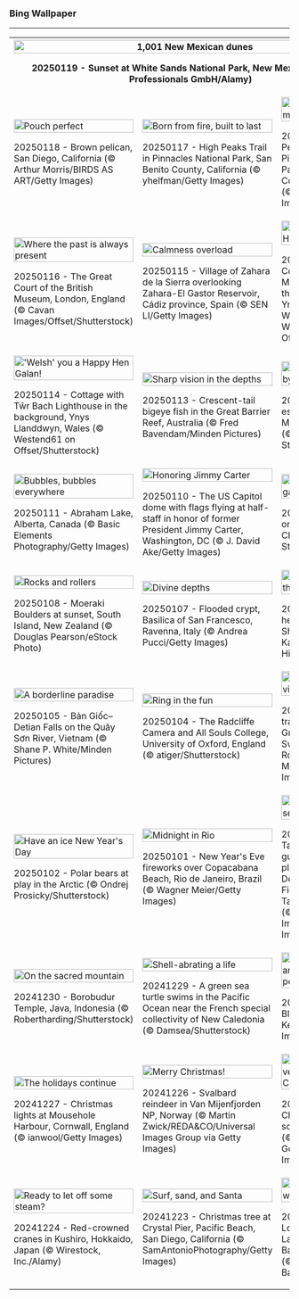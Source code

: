 <h3>
 Bing Wallpaper
</h3>
<hr/>
<table>
<tr>
<th colspan="3">
<img alt="1,001 New Mexican dunes" src="https://www.bing.com/th?id=OHR.WhiteSandsNP_EN-US0745183236_UHD.jpg&amp;rf=LaDigue_UHD.jpg&amp;pid=hp&amp;w=3840&amp;h=2160&amp;rs=1&amp;c=4" width="100%"/><p>20250119 - Sunset at White Sands National Park, New Mexico (© Image Professionals GmbH/Alamy)</p></th>
</tr>
<tr>
<td><img alt="Pouch perfect" src="https://www.bing.com/th?id=OHR.PelicanPortrait_EN-US0510978735_UHD.jpg&amp;rf=LaDigue_UHD.jpg&amp;pid=hp&amp;w=3840&amp;h=2160&amp;rs=1&amp;c=4" width="100%"/><p>20250118 - Brown pelican, San Diego, California (© Arthur Morris/BIRDS AS ART/Getty Images)</p></td>
<td><img alt="Born from fire, built to last" src="https://www.bing.com/th?id=OHR.PinnaclesPeaks_EN-US0267834225_UHD.jpg&amp;rf=LaDigue_UHD.jpg&amp;pid=hp&amp;w=3840&amp;h=2160&amp;rs=1&amp;c=4" width="100%"/><p>20250117 - High Peaks Trail in Pinnacles National Park, San Benito County, California (© yhelfman/Getty Images)</p></td>
<td><img alt="A monumental milestone" src="https://www.bing.com/th?id=OHR.PinnaclesPeaks_EN-US6350520288_UHD.jpg&amp;rf=LaDigue_UHD.jpg&amp;pid=hp&amp;w=3840&amp;h=2160&amp;rs=1&amp;c=4" width="100%"/><p>20250117 - High Peaks Trail in Pinnacles National Park, San Benito County, California (© yhelfman/Getty Images)</p></td>
</tr>
<tr>
<td><img alt="Where the past is always present" src="https://www.bing.com/th?id=OHR.MuseumCourt_EN-US0003531841_UHD.jpg&amp;rf=LaDigue_UHD.jpg&amp;pid=hp&amp;w=3840&amp;h=2160&amp;rs=1&amp;c=4" width="100%"/><p>20250116 - The Great Court of the British Museum, London, England (© Cavan Images/Offset/Shutterstock)</p></td>
<td><img alt="Calmness overload" src="https://www.bing.com/th?id=OHR.CadizSpain_EN-US9699586606_UHD.jpg&amp;rf=LaDigue_UHD.jpg&amp;pid=hp&amp;w=3840&amp;h=2160&amp;rs=1&amp;c=4" width="100%"/><p>20250115 - Village of Zahara de la Sierra overlooking Zahara-El Gastor Reservoir, Cádiz province, Spain (© SEN LI/Getty Images)</p></td>
<td><img alt="'Welsh' you a Happy Hen Galan!" src="https://www.bing.com/th?id=OHR.CoastalWales_EN-US9397534673_UHD.jpg&amp;rf=LaDigue_UHD.jpg&amp;pid=hp&amp;w=3840&amp;h=2160&amp;rs=1&amp;c=4" width="100%"/><p>20250114 - Cottage with Tŵr Mawr Lighthouse in the background, Ynys Llanddwyn, Wales (© Westend61 on Offset/Shutterstock)</p></td>
</tr>
<tr>
<td><img alt="'Welsh' you a Happy Hen Galan!" src="https://www.bing.com/th?id=OHR.CoastalWales_EN-US9903529231_UHD.jpg&amp;rf=LaDigue_UHD.jpg&amp;pid=hp&amp;w=3840&amp;h=2160&amp;rs=1&amp;c=4" width="100%"/><p>20250114 - Cottage with Tŵr Bach Lighthouse in the background, Ynys Llanddwyn, Wales (© Westend61 on Offset/Shutterstock)</p></td>
<td><img alt="Sharp vision in the depths" src="https://www.bing.com/th?id=OHR.CrescentTail_EN-US7217745417_UHD.jpg&amp;rf=LaDigue_UHD.jpg&amp;pid=hp&amp;w=3840&amp;h=2160&amp;rs=1&amp;c=4" width="100%"/><p>20250113 - Crescent-tail bigeye fish in the Great Barrier Reef, Australia (© Fred Bavendam/Minden Pictures)</p></td>
<td><img alt="Arches of a bygone era" src="https://www.bing.com/th?id=OHR.MeknesMorocco_EN-US6991915839_UHD.jpg&amp;rf=LaDigue_UHD.jpg&amp;pid=hp&amp;w=3840&amp;h=2160&amp;rs=1&amp;c=4" width="100%"/><p>20250112 - Heri es-Swani in Meknes, Morocco (© Calin Stan/Shutterstock)</p></td>
</tr>
<tr>
<td><img alt="Bubbles, bubbles everywhere" src="https://www.bing.com/th?id=OHR.BubbleLake_EN-US6558545411_UHD.jpg&amp;rf=LaDigue_UHD.jpg&amp;pid=hp&amp;w=3840&amp;h=2160&amp;rs=1&amp;c=4" width="100%"/><p>20250111 - Abraham Lake, Alberta, Canada (© Basic Elements Photography/Getty Images)</p></td>
<td><img alt="Honoring Jimmy Carter" src="https://www.bing.com/th?id=OHR.CarterMemorial_EN-US9400973867_UHD.jpg&amp;rf=LaDigue_UHD.jpg&amp;pid=hp&amp;w=3840&amp;h=2160&amp;rs=1&amp;c=4" width="100%"/><p>20250110 - The US Capitol dome with flags flying at half-staff in honor of former President Jimmy Carter, Washington, DC (© J. David Ake/Getty Images)</p></td>
<td><img alt="Step up your game" src="https://www.bing.com/th?id=OHR.GreatWallStairs_EN-US0360405933_UHD.jpg&amp;rf=LaDigue_UHD.jpg&amp;pid=hp&amp;w=3840&amp;h=2160&amp;rs=1&amp;c=4" width="100%"/><p>20250109 - Snow on the Great Wall of China (© View Stock/Alamy)</p></td>
</tr>
<tr><td><img alt="Rocks and rollers" src="https://www.bing.com/th?id=OHR.BouldersNZ_EN-US0112829210_UHD.jpg&amp;rf=LaDigue_UHD.jpg&amp;pid=hp&amp;w=3840&amp;h=2160&amp;rs=1&amp;c=4" width="100%"/><p>20250108 - Moeraki Boulders at sunset, South Island, New Zealand (© Douglas Pearson/eStock Photo)</p></td><td><img alt="Divine depths" src="https://www.bing.com/th?id=OHR.RavennaBasilica_EN-US9585765715_UHD.jpg&amp;rf=LaDigue_UHD.jpg&amp;pid=hp&amp;w=3840&amp;h=2160&amp;rs=1&amp;c=4" width="100%"/><p>20250107 - Flooded crypt, Basilica of San Francesco, Ravenna, Italy (© Andrea Pucci/Getty Images)</p></td><td><img alt="Head-turner in the treetops" src="https://www.bing.com/th?id=OHR.PlumParakeet_EN-US9359235355_UHD.jpg&amp;rf=LaDigue_UHD.jpg&amp;pid=hp&amp;w=3840&amp;h=2160&amp;rs=1&amp;c=4" width="100%"/><p>20250106 - Plum-headed parakeet at Shimoga, Karnataka, India (© Hira Punjabi/Alamy)</p></td></tr><tr><td><img alt="A borderline paradise" src="https://www.bing.com/th?id=OHR.VietnamFalls_EN-US9133406245_UHD.jpg&amp;rf=LaDigue_UHD.jpg&amp;pid=hp&amp;w=3840&amp;h=2160&amp;rs=1&amp;c=4" width="100%"/><p>20250105 - Bản Giốc–Detian Falls on the Quây Sơn River, Vietnam (© Shane P. White/Minden Pictures)</p></td><td><img alt="Ring in the fun" src="https://www.bing.com/th?id=OHR.TolkienOxford_EN-US6755564963_UHD.jpg&amp;rf=LaDigue_UHD.jpg&amp;pid=hp&amp;w=3840&amp;h=2160&amp;rs=1&amp;c=4" width="100%"/><p>20250104 - The Radcliffe Camera and All Souls College, University of Oxford, England (© atiger/Shutterstock)</p></td><td><img alt="The glistening village" src="https://www.bing.com/th?id=OHR.ArdezSwitzerland_EN-US8405268165_UHD.jpg&amp;rf=LaDigue_UHD.jpg&amp;pid=hp&amp;w=3840&amp;h=2160&amp;rs=1&amp;c=4" width="100%"/><p>20250103 - Star trails over Ardez, Graubunden, Switzerland (© Roberto Moiola/Getty Images)</p></td></tr><tr><td><img alt="Have an ice New Year's Day" src="https://www.bing.com/th?id=OHR.PolarBearSwim_EN-US7610036047_UHD.jpg&amp;rf=LaDigue_UHD.jpg&amp;pid=hp&amp;w=3840&amp;h=2160&amp;rs=1&amp;c=4" width="100%"/><p>20250102 - Polar bears at play in the Arctic (© Ondrej Prosicky/Shutterstock)</p></td><td><img alt="Midnight in Rio" src="https://www.bing.com/th?id=OHR.RioNewYear_EN-US7216341802_UHD.jpg&amp;rf=LaDigue_UHD.jpg&amp;pid=hp&amp;w=3840&amp;h=2160&amp;rs=1&amp;c=4" width="100%"/><p>20250101 - New Year's Eve fireworks over Copacabana Beach, Rio de Janeiro, Brazil (© Wagner Meier/Getty Images)</p></td><td><img alt="A park for all seasons" src="https://www.bing.com/th?id=OHR.MountFieldNP_EN-US6905459745_UHD.jpg&amp;rf=LaDigue_UHD.jpg&amp;pid=hp&amp;w=3840&amp;h=2160&amp;rs=1&amp;c=4" width="100%"/><p>20241231 - Tasmanian snow gum and pandani plants near Lake Dobson, Mount Field National Park, Tasmania, Australia (© Whitworth Images/Getty Images)</p></td></tr><tr><td><img alt="On the sacred mountain" src="https://www.bing.com/th?id=OHR.BorobudurBells_EN-US6354350828_UHD.jpg&amp;rf=LaDigue_UHD.jpg&amp;pid=hp&amp;w=3840&amp;h=2160&amp;rs=1&amp;c=4" width="100%"/><p>20241230 - Borobudur Temple, Java, Indonesia (© Robertharding/Shutterstock)</p></td><td><img alt="Shell-abrating a life" src="https://www.bing.com/th?id=OHR.CoralTurtle_EN-US6100263163_UHD.jpg&amp;rf=LaDigue_UHD.jpg&amp;pid=hp&amp;w=3840&amp;h=2160&amp;rs=1&amp;c=4" width="100%"/><p>20241229 - A green sea turtle swims in the Pacific Ocean near the French special collectivity of New Caledonia (© Damsea/Shutterstock)</p></td><td><img alt="Icy reflections and snow-dusted peaks" src="https://www.bing.com/th?id=OHR.LakeBledSnow_EN-US5836531079_UHD.jpg&amp;rf=LaDigue_UHD.jpg&amp;pid=hp&amp;w=3840&amp;h=2160&amp;rs=1&amp;c=4" width="100%"/><p>20241228 - Lake Bled, Slovenia (© Kesu01/Getty Images)</p></td></tr><tr><td><img alt="The holidays continue" src="https://www.bing.com/th?id=OHR.MouseholeXmas_EN-US1272999190_UHD.jpg&amp;rf=LaDigue_UHD.jpg&amp;pid=hp&amp;w=3840&amp;h=2160&amp;rs=1&amp;c=4" width="100%"/><p>20241227 - Christmas lights at Mousehole Harbour, Cornwall, England (© ianwool/Getty Images)</p></td><td><img alt="Merry Christmas!" src="https://www.bing.com/th?id=OHR.ReindeerTrio_EN-US1000272747_UHD.jpg&amp;rf=LaDigue_UHD.jpg&amp;pid=hp&amp;w=3840&amp;h=2160&amp;rs=1&amp;c=4" width="100%"/><p>20241226 - Svalbard reindeer in Van Mijenfjorden NP, Norway (© Martin Zwick/REDA&amp;CO/Universal Images Group via Getty Images)</p></td><td><img alt="Have yourself a very merry Christmas!" src="https://www.bing.com/th?id=OHR.SantaSnowglobe_EN-US0704281966_UHD.jpg&amp;rf=LaDigue_UHD.jpg&amp;pid=hp&amp;w=3840&amp;h=2160&amp;rs=1&amp;c=4" width="100%"/><p>20241225 - Christmas market scene in Germany (© Cyril Gosselin/Getty Images)</p></td></tr><tr><td><img alt="Ready to let off some steam?" src="https://www.bing.com/th?id=OHR.FestivusCranes_EN-US0396321898_UHD.jpg&amp;rf=LaDigue_UHD.jpg&amp;pid=hp&amp;w=3840&amp;h=2160&amp;rs=1&amp;c=4" width="100%"/><p>20241224 - Red-crowned cranes in Kushiro, Hokkaido, Japan (© Wirestock, Inc./Alamy)</p></td><td><img alt="Surf, sand, and Santa" src="https://www.bing.com/th?id=OHR.CrystalPier_EN-US0086755810_UHD.jpg&amp;rf=LaDigue_UHD.jpg&amp;pid=hp&amp;w=3840&amp;h=2160&amp;rs=1&amp;c=4" width="100%"/><p>20241223 - Christmas tree at Crystal Pier, Pacific Beach, San Diego, California (© SamAntonioPhotography/Getty Images)</p></td><td><img alt="Midwinter wonderland" src="https://www.bing.com/th?id=OHR.BavarianWinter_EN-US9813996975_UHD.jpg&amp;rf=LaDigue_UHD.jpg&amp;pid=hp&amp;w=3840&amp;h=2160&amp;rs=1&amp;c=4" width="100%"/><p>20241222 - Loisach River at Lake Kochelsee, Bavaria, Germany (© Christian Back/eStock Photo)</p></td></tr></table>
